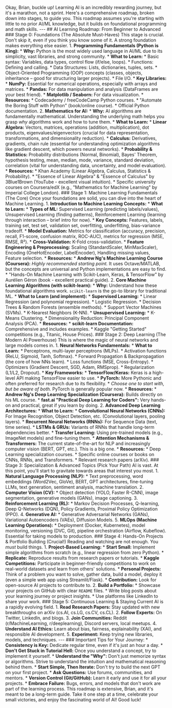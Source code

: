 Okay, Brian, buckle up! Learning AI is an incredibly rewarding journey, but it's a marathon, not a sprint. Here's a comprehensive roadmap, broken down into stages, to guide you. This roadmap assumes you're starting with little to no prior AI/ML knowledge, but it builds on foundational programming and math skills. --- ## AI Learning Roadmap: From Beginner to Advanced ### Stage 0: Foundations (The Absolute Must-Haves) This stage is crucial. Don't skip it, even if you think you know some of it. A strong foundation makes everything else easier. 1. **Programming Fundamentals (Python is King):** * **Why:** Python is the most widely used language in AI/ML due to its simplicity, vast libraries, and strong community. * **What to Learn:** * Basic syntax: Variables, data types, control flow (if/else, loops). * Functions: Defining and calling. * Data Structures: Lists, dictionaries, tuples, sets. * Object-Oriented Programming (OOP) concepts (classes, objects, inheritance – good for structuring larger projects). * File I/O. * **Key Libraries:** * **NumPy:** Essential for numerical operations, especially with arrays and matrices. * **Pandas:** For data manipulation and analysis (DataFrames are your best friend). * **Matplotlib / Seaborn:** For data visualization. * **Resources:** * Codecademy / freeCodeCamp Python courses. * "Automate the Boring Stuff with Python" (book/online course). * Official Python documentation. 2. **Mathematics for AI:** * **Why:** AI algorithms are fundamentally mathematical. Understanding the underlying math helps you grasp *why* algorithms work and how to tune them. * **What to Learn:** * **Linear Algebra:** Vectors, matrices, operations (addition, multiplication), dot products, eigenvalues/eigenvectors (crucial for data representation, transformations, and dimensionality reduction). * **Calculus:** Derivatives, gradients, chain rule (essential for understanding optimization algorithms like gradient descent, which powers neural networks). * **Probability & Statistics:** Probability distributions (Normal, Binomial), Bayes' Theorem, hypothesis testing, mean, median, mode, variance, standard deviation, correlation (vital for understanding data, uncertainty, and model evaluation). * **Resources:** * Khan Academy (Linear Algebra, Calculus, Statistics & Probability). * "Essence of Linear Algebra" & "Essence of Calculus" by 3Blue1Brown (YouTube - excellent visual intuition). * Specific university courses on Coursera/edX (e.g., "Mathematics for Machine Learning" by Imperial College London). ### Stage 1: Machine Learning Fundamentals (The Core) Once your foundations are solid, you can dive into the heart of Machine Learning. 1. **Introduction to Machine Learning Concepts:** * **What to Learn:** * **Types of ML:** Supervised Learning (predicting labels/values), Unsupervised Learning (finding patterns), Reinforcement Learning (learning through interaction – brief intro for now). * **Key Concepts:** Features, labels, training set, test set, validation set, overfitting, underfitting, bias-variance tradeoff. * **Model Evaluation:** Metrics for classification (accuracy, precision, recall, F1-score, confusion matrix, ROC-AUC), metrics for regression (MSE, RMSE, R²). * **Cross-Validation:** K-Fold cross-validation. * **Feature Engineering & Preprocessing:** Scaling (StandardScaler, MinMaxScaler), Encoding (OneHotEncoder, LabelEncoder), Handling missing values, Feature selection. * **Resources:** * **Andrew Ng's Machine Learning Course (Coursera):** *Highly recommended starting point.* It uses Octave/MATLAB, but the concepts are universal and Python implementations are easy to find. * "Hands-On Machine Learning with Scikit-Learn, Keras, & TensorFlow" by Aurélien Géron (book - excellent practical guide). 2. **Core Machine Learning Algorithms (with scikit-learn):** * **Why:** Understand how these foundational algorithms work. `scikit-learn` is the go-to library for traditional ML. * **What to Learn (and implement):** * **Supervised Learning:** * Linear Regression (and polynomial regression). * Logistic Regression. * Decision Trees & Random Forests (ensemble methods). * Support Vector Machines (SVMs). * K-Nearest Neighbors (K-NN). * **Unsupervised Learning:** * K-Means Clustering. * Dimensionality Reduction: Principal Component Analysis (PCA). * **Resources:** * **scikit-learn Documentation:** Comprehensive and includes examples. * Kaggle "Getting Started" competitions (e.g., Titanic, House Prices). ### Stage 2: Deep Learning (The Modern AI Powerhouse) This is where the magic of neural networks and large models comes in. 1. **Neural Networks Fundamentals:** * **What to Learn:** * Perceptrons, multi-layer perceptrons (MLPs). * Activation functions (ReLU, Sigmoid, Tanh, Softmax). * Forward Propagation & Backpropagation (the core of how NNs learn). * Loss functions (MSE, Cross-Entropy). * Optimizers (Gradient Descent, SGD, Adam, RMSprop). * Regularization (L1/L2, Dropout). * **Key Frameworks:** * **TensorFlow/Keras:** Keras is a high-level API making TensorFlow easier to use. * **PyTorch:** More Pythonic and often preferred for research due to its flexibility. * *Choose one to start with, but be aware of both.* PyTorch is generally popular now. * **Resources:** * **Andrew Ng's Deep Learning Specialization (Coursera):** Builds directly on his ML course. * **fast.ai "Practical Deep Learning for Coders":** Very hands-on and practical, great if you learn by doing. 2. **Advanced Deep Learning Architectures:** * **What to Learn:** * **Convolutional Neural Networks (CNNs):** For Image Recognition, Object Detection, etc. (Convolutional layers, pooling layers). * **Recurrent Neural Networks (RNNs):** For Sequence Data (text, time series). * **LSTMs & GRUs:** Variants of RNNs that handle long-term dependencies better. * **Transfer Learning:** Using pre-trained models (e.g., ImageNet models) and fine-tuning them. * **Attention Mechanisms & Transformers:** The current state-of-the-art for NLP and increasingly computer vision (BERT, GPT, etc.). This is a big one. * **Resources:** * Deep Learning specialization courses. * Specific online courses or books on CNNs, RNNs, and Transformers. * Relevant research papers (arXiv). ### Stage 3: Specialization & Advanced Topics (Pick Your Path) AI is vast. At this point, you'll start to gravitate towards areas that interest you most. 1. **Natural Language Processing (NLP):** * Text preprocessing, word embeddings (Word2Vec, GloVe), BERT, GPT architectures, fine-tuning LLMs, text generation, sentiment analysis, machine translation. 2. **Computer Vision (CV):** * Object detection (YOLO, Faster R-CNN), image segmentation, generative models (GANs), image captioning. 3. **Reinforcement Learning (RL):** * Markov Decision Processes, Q-learning, Deep Q-Networks (DQN), Policy Gradients, Proximal Policy Optimization (PPO). 4. **Generative AI:** * Generative Adversarial Networks (GANs), Variational Autoencoders (VAEs), Diffusion Models. 5. **MLOps (Machine Learning Operations):** * Deployment (Docker, Kubernetes), model monitoring, versioning (DVC, Git), pipeline orchestration (Airflow, Kubeflow). Essential for taking models to production. ### Stage 4: Hands-On Projects & Portfolio Building (Crucial!) Reading and watching are not enough. You *must* build things. 1. **Project-Based Learning:** * **Start Small:** Implement simple algorithms from scratch (e.g., linear regression from zero Python). * **Replicate:** Reproduce results from research papers or tutorials. * **Kaggle Competitions:** Participate in beginner-friendly competitions to work on real-world datasets and learn from others' solutions. * **Personal Projects:** Think of a problem you want to solve, gather data, build a model, deploy it (even a simple web app using Streamlit/Flask). * **Contribution:** Look for open-source AI projects to contribute to. 2. **Build a Portfolio:** * Showcase your projects on GitHub with clear `README` files. * Write blog posts about your learning journey or project insights. * Use platforms like LinkedIn to share your work. ### Stage 5: Continuous Learning & Staying Current AI is a rapidly evolving field. 1. **Read Research Papers:** Stay updated with new breakthroughs on arXiv (cs.AI, cs.LG, cs.CV, cs.CL). 2. **Follow Experts:** On Twitter, LinkedIn, and blogs. 3. **Join Communities:** Reddit (r/MachineLearning, r/deeplearning), Discord servers, local meetups. 4. **Understand AI Ethics:** Learn about bias, fairness, explainability (XAI), and responsible AI development. 5. **Experiment:** Keep trying new libraries, models, and techniques. --- ### Important Tips for Your Journey: * **Consistency is Key:** Dedicate regular time, even if it's just an hour a day. * **Don't Get Stuck in Tutorial Hell:** Once you understand a concept, try to implement it yourself. * **Understand the "Why":** Don't just memorize syntax or algorithms. Strive to understand the intuition and mathematical reasoning behind them. * **Start Simple, Then Iterate:** Don't try to build the next GPT on your first project. * **Ask Questions:** Use forums, communities, and mentors. * **Version Control (Git/GitHub):** Learn it early and use it for all your projects. * **Embrace Failure:** Bugs, errors, and models that don't work are part of the learning process. This roadmap is extensive, Brian, and it's meant to be a long-term guide. Take it one step at a time, celebrate your small victories, and enjoy the fascinating world of AI! Good luck!